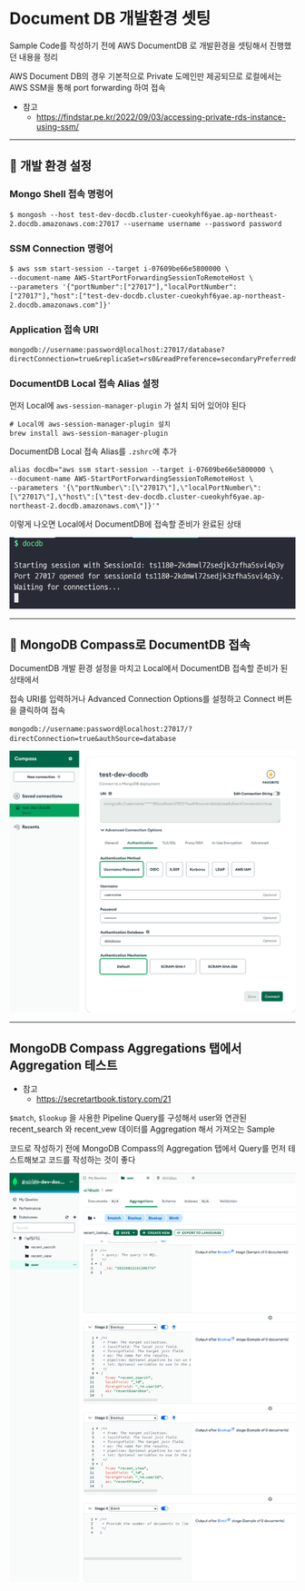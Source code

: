 # Document DB 개발환경 셋팅

Sample Code를 작성하기 전에 AWS DocumentDB 로 개발환경을 셋팅해서 진행했던 내용을 정리

AWS Document DB의 경우 기본적으로 Private 도메인만 제공되므로 로컬에서는 AWS SSM을 통해 port forwarding 하여 접속

- 참고
    - https://findstar.pe.kr/2022/09/03/accessing-private-rds-instance-using-ssm/

---

## 🚦 개발 환경 설정

### Mongo Shell 접속 명렁어

```shell
$ mongosh --host test-dev-docdb.cluster-cueokyhf6yae.ap-northeast-2.docdb.amazonaws.com:27017 --username username --password password
```

### SSM Connection 명령어

```shell
$ aws ssm start-session --target i-07609be66e5800000 \
--document-name AWS-StartPortForwardingSessionToRemoteHost \
--parameters '{"portNumber":["27017"],"localPortNumber":["27017"],"host":["test-dev-docdb.cluster-cueokyhf6yae.ap-northeast-2.docdb.amazonaws.com"]}'
```

### Application 접속 URI

```shell
mongodb://username:password@localhost:27017/database?directConnection=true&replicaSet=rs0&readPreference=secondaryPreferred&retryWrites=false&w=majority
```

### DocumentDB Local 접속 Alias 설정

먼저 Local에 `aws-session-manager-plugin` 가 설치 되어 있어야 된다

```shell
# Local에 aws-session-manager-plugin 설치
brew install aws-session-manager-plugin
```

DocumentDB Local 접속 Alias를 `.zshrc`에 추가

```shell
alias docdb="aws ssm start-session --target i-07609be66e5800000 \
--document-name AWS-StartPortForwardingSessionToRemoteHost \
--parameters '{\"portNumber\":[\"27017\"],\"localPortNumber\":[\"27017\"],\"host\":[\"test-dev-docdb.cluster-cueokyhf6yae.ap-northeast-2.docdb.amazonaws.com\"]}'"
```

이렇게 나오면 Local에서 DocumentDB에 접속할 준비가 완료된 상태

![img.png](attachments/img1.png)

---

## 🚦 MongoDB Compass로 DocumentDB 접속

DocumentDB 개발 환경 설정을 마치고 Local에서 DocumentDB 접속할 준비가 된 상태에서

접속 URI를 입력하거나 Advanced Connection Options를 설정하고 Connect 버튼을 클릭하여 접속

`mongodb://username:password@localhost:27017/?directConnection=true&authSource=database`

![img.png](attachments/img2.png)

---

## MongoDB Compass Aggregations 탭에서 Aggregation 테스트

- 참고
  - https://secretartbook.tistory.com/21

`$match`, `$lookup` 을 사용한 Pipeline Query를 구성해서 user와 연관된 recent_search 와 recent_vew 데이터를 Aggregation 해서 가져오는 Sample

코드로 작성하기 전에 MongoDB Compass의 Aggregation 탭에서 Query를 먼저 테스트해보고 코드를 작성하는 것이 좋다

![img.png](attachments/img3.png)